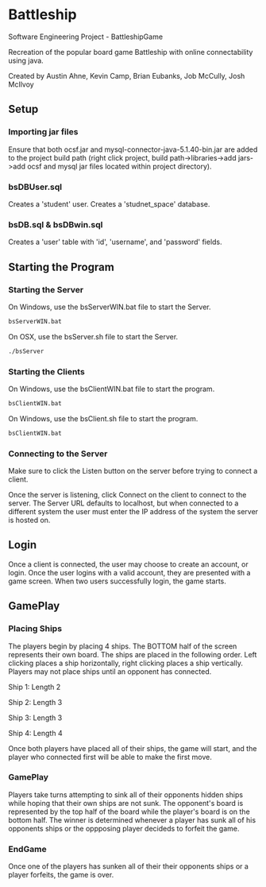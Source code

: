 # Battleship

Software Engineering Project - BattleshipGame

Recreation of the popular board game Battleship with online connectability using java.

Created by Austin Ahne, Kevin Camp, Brian Eubanks, Job McCully, Josh McIlvoy

## Setup

### Importing jar files

Ensure that both ocsf.jar and mysql-connector-java-5.1.40-bin.jar are added to the project build path (right click project, build path->libraries->add jars->add ocsf and mysql jar files located within project directory).

### bsDBUser.sql

Creates a 'student' user.
Creates a 'studnet_space' database.

### bsDB.sql & bsDBwin.sql

Creates a 'user' table with 'id', 'username', and 'password' fields.

## Starting the Program

### Starting the Server

On Windows, use the bsServerWIN.bat file to start the Server.

```bash
bsServerWIN.bat
```
On OSX, use the bsServer.sh file to start the Server.

```bash
./bsServer
```
### Starting the Clients

On Windows, use the bsClientWIN.bat file to start the program.

```bash
bsClientWIN.bat
```

On Windows, use the bsClient.sh file to start the program.

```bash
bsClientWIN.bat
```

### Connecting to the Server

Make sure to click the Listen button on the server before trying to connect a client.

Once the server is listening, click Connect on the client to connect to the server. The Server URL defaults to localhost, but when connected to a different system the user must enter the IP address of the system the server is hosted on.

## Login

Once a client is connected, the user may choose to create an account, or login. Once the user logins with a valid account,  they are presented with a game screen. When two users successfully login, the game starts.

## GamePlay

### Placing Ships

The players begin by placing 4 ships. The BOTTOM half of the screen represents their own board. The ships are placed in the following order. Left clicking places a ship horizontally, right clicking places a ship vertically. Players may not place ships until an opponent has connected.

Ship 1: Length 2

Ship 2: Length 3

Ship 3: Length 3

Ship 4: Length 4

Once both players have placed all of their ships, the game will start, and the player who connected first will be able to make the first move.

### GamePlay

Players take turns attempting to sink all of their opponents hidden ships while hoping that their own ships are not sunk. The opponent's board is represented by the top half of the board while the player's board is on the bottom half. The winner is determined whenever a player has sunk all of his opponents ships or the oppposing player decideds to forfeit the game.

### EndGame

Once one of the players has sunken all of their their opponents ships or a player forfeits, the game is over.








